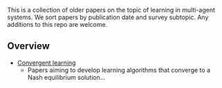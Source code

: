 This is a collection of older papers on the topic of learning in multi-agent systems. We sort papers by publication date and survey subtopic. Any additions to this repo are welcome.

## Overview

* [Convergent learning](https://github.com/instadeepai/awesome-marl/blob/e4f860c66f8fefb658a0db04cfdd96f89fbdd36f/Research%20Papers/Shallow%20learning/Convergent%20learning/README.md)
  * Papers aiming to develop learning algorithms that converge to a Nash equilibrium solution...
